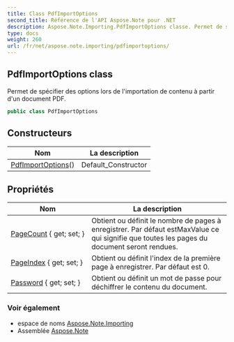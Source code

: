 ```yaml
---
title: Class PdfImportOptions
second_title: Référence de l'API Aspose.Note pour .NET
description: Aspose.Note.Importing.PdfImportOptions classe. Permet de spécifier des options lors de limportation de contenu à partir dun document PDF.
type: docs
weight: 260
url: /fr/net/aspose.note.importing/pdfimportoptions/
---
```

## PdfImportOptions class

Permet de spécifier des options lors de l'importation de contenu à partir d'un document PDF.

```csharp
public class PdfImportOptions
```

## Constructeurs

| Nom | La description |
| --- | --- |
| [PdfImportOptions](pdfimportoptions/)() | Default_Constructor |

## Propriétés

| Nom | La description |
| --- | --- |
| [PageCount](../../aspose.note.importing/pdfimportoptions/pagecount/) { get; set; } | Obtient ou définit le nombre de pages à enregistrer. Par défaut estMaxValue ce qui signifie que toutes les pages du document seront rendues. |
| [PageIndex](../../aspose.note.importing/pdfimportoptions/pageindex/) { get; set; } | Obtient ou définit l'index de la première page à enregistrer. Par défaut est 0. |
| [Password](../../aspose.note.importing/pdfimportoptions/password/) { get; set; } | Obtient ou définit un mot de passe pour déchiffrer le contenu du document. |

### Voir également

* espace de noms [Aspose.Note.Importing](../../aspose.note.importing/)
* Assemblée [Aspose.Note](../../)


